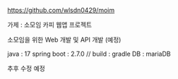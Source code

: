 https://github.com/wlsdn0429/moim

가제 : 소모임 카피 웹앱 프로젝트

소모임을 위한 Web 개발 및 API 개발 (예정)

java : 17
spring boot : 2.7.0 // build : gradle
DB : mariaDB

추후 수정 예정
